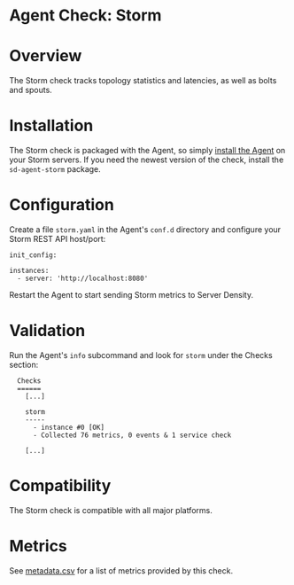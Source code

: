 # Agent Check: Storm

# Overview

The Storm check tracks topology statistics and latencies, as well as bolts and spouts.

# Installation

The Storm check is packaged with the Agent, so simply [install the Agent](https://support.serverdensity.com/hc/en-us/articles/214171178) on your Storm servers. If you need the newest version of the check, install the `sd-agent-storm` package.

# Configuration

Create a file `storm.yaml` in the Agent's `conf.d` directory and configure your Storm REST API host/port:

```
init_config:

instances:
  - server: 'http://localhost:8080'
```

Restart the Agent to start sending Storm metrics to Server Density.

# Validation

Run the Agent's `info` subcommand and look for `storm` under the Checks section:

```
  Checks
  ======
    [...]

    storm
    -----
      - instance #0 [OK]
      - Collected 76 metrics, 0 events & 1 service check

    [...]
```

# Compatibility

The Storm check is compatible with all major platforms.

# Metrics

See [metadata.csv](metadata.csv) for a list of metrics provided by this check.

